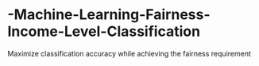 # -Machine-Learning-Fairness-Income-Level-Classification
Maximize classification accuracy while achieving the fairness requirement
